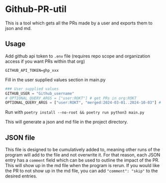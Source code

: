 # Github-PR-util

This is a tool which gets all the PRs made by a user and exports them to json and md.

## Usage

Add github api token to `.env` file (requires repo scope and organization access if you want PRs within that org)
```
GITHUB_API_TOKEN=ghp_xxx
```

Fill in the user supplied values section in main.py
```py
### User supplied values
GITHUB_USER = "Github_username"
# OPTIONAL_QUERY_ARGS = ["user:ROKT"] # get PRs in org:ROKT
OPTIONAL_QUERY_ARGS = ["user:ROKT", "merged:2024-03-01..2024-10-03"] # get PRs in org:ROKT within a specified time range
```

Run with `poetry install --no-root && poetry run python3 main.py`

This will generate a json and md file in the project directory.

## JSON file

This file is designed to be cumulatively added to, meaning other runs of the program will add to the file and not overwrite it. For that reason, each JSON entry has a `comment` field which can be used to outline the impact of the PR. This will show up in the md file when the program is rerun. If you would like the PR to not show up in the md file, you can add `"comment": "skip"` to the desired entries.
